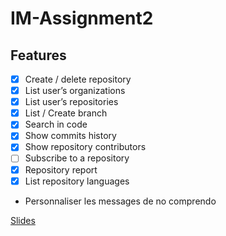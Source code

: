 # IM-Assignment2

## Features

- [x] Create / delete repository  
- [x] List user’s organizations  
- [x] List user’s repositories  
- [x] List / Create branch  
- [x] Search in code  
- [x] Show commits history  
- [x] Show repository contributors  
- [ ] Subscribe to a repository  
- [x] Repository report
- [x] List repository languages

- Personnaliser les messages de no comprendo

[Slides](https://docs.google.com/presentation/d/1Kxq10TodozaNQvFB-rA5qrCC0_Gy8O8n9J7CYIAGqBc/edit#slide=id.g312ebf66087_0_0)
